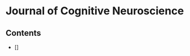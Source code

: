 <!--
Filename: 	note.md
Project: 	/Users/shume/Developer/abst/JCognNeurosci
Author: 	shumez <https://github.com/shumez>
Created: 	2019-06-22 17:47:3
Modified: 	2019-06-23 16:45:51
-----
Copyright (c) 2019 shumez
-->

# Journal of Cognitive Neuroscience

## Contents

- []

##


##
<!-- toc -->

<!-- ref -->

<!-- fig -->

<!-- term -->

<style type="text/css">
	img{width: 51%; float: right;}
</style>